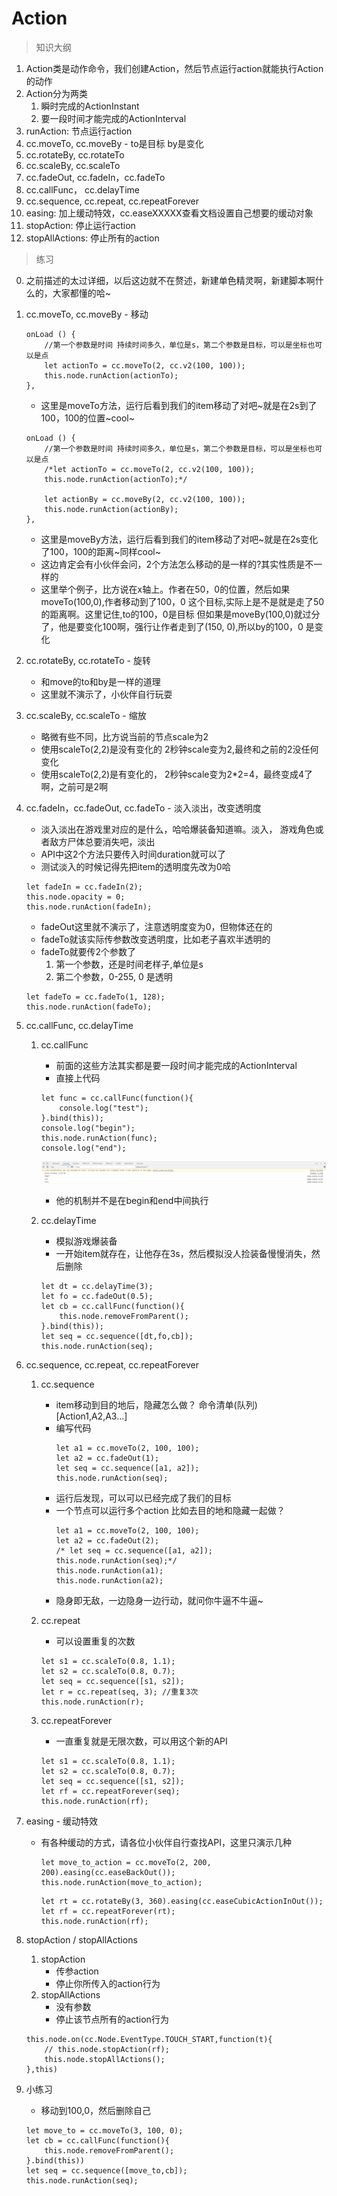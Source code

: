 # Action
> 知识大纲
1. Action类是动作命令，我们创建Action，然后节点运行action就能执行Action的动作
2. Action分为两类
    1. 瞬时完成的ActionInstant
    2. 要一段时间才能完成的ActionInterval
3. runAction: 节点运行action
4. cc.moveTo, cc.moveBy - to是目标 by是变化
5. cc.rotateBy, cc.rotateTo
6. cc.scaleBy, cc.scaleTo
7. cc.fadeOut, cc.fadeIn，cc.fadeTo
8. cc.callFunc， cc.delayTime
9. cc.sequence, cc.repeat, cc.repeatForever
10. easing: 加上缓动特效，cc.easeXXXXX查看文档设置自己想要的缓动对象
11. stopAction: 停止运行action
12. stopAllActions: 停止所有的action

> 练习
0. 之前描述的太过详细，以后这边就不在赘述，新建单色精灵啊，新建脚本啊什么的，大家都懂的哈~
1. cc.moveTo, cc.moveBy - 移动
    ```
    onLoad () {
        //第一个参数是时间 持续时间多久，单位是s，第二个参数是目标，可以是坐标也可以是点
        let actionTo = cc.moveTo(2, cc.v2(100, 100));
        this.node.runAction(actionTo);
    },
    ```
    * 这里是moveTo方法，运行后看到我们的item移动了对吧~就是在2s到了100，100的位置~cool~
    
    ```
    onLoad () {
        //第一个参数是时间 持续时间多久，单位是s，第二个参数是目标，可以是坐标也可以是点
        /*let actionTo = cc.moveTo(2, cc.v2(100, 100));
        this.node.runAction(actionTo);*/

        let actionBy = cc.moveBy(2, cc.v2(100, 100));
        this.node.runAction(actionBy);
    },
    ```
    * 这里是moveBy方法，运行后看到我们的item移动了对吧~就是在2s变化了100，100的距离~同样cool~
    * 这边肯定会有小伙伴会问，2个方法怎么移动的是一样的?其实性质是不一样的
    * 这里举个例子，比方说在x轴上。作者在50，0的位置，然后如果moveTo(100,0),作者移动到了100，0
        这个目标,实际上是不是就是走了50的距离啊。这里记住,to的100，0是目标
        但如果是moveBy(100,0)就过分了，他是要变化100啊，强行让作者走到了(150, 0),所以by的100，0
        是变化 

2. cc.rotateBy, cc.rotateTo - 旋转 
    * 和move的to和by是一样的道理
    * 这里就不演示了，小伙伴自行玩耍 
    
3. cc.scaleBy, cc.scaleTo - 缩放  
    * 略微有些不同，比方说当前的节点scale为2
    * 使用scaleTo(2,2)是没有变化的 2秒钟scale变为2,最终和之前的2没任何变化
    * 使用scaleTo(2,2)是有变化的， 2秒钟scale变为2*2=4，最终变成4了啊，之前可是2啊

4. cc.fadeIn，cc.fadeOut, cc.fadeTo - 淡入淡出，改变透明度
    * 淡入淡出在游戏里对应的是什么，哈哈爆装备知道嘛。淡入，
        游戏角色或者敌方尸体总要消失吧，淡出    
    * API中这2个方法只要传入时间duration就可以了
    * 测试淡入的时候记得先把item的透明度先改为0哈
    ```
    let fadeIn = cc.fadeIn(2);
    this.node.opacity = 0;
    this.node.runAction(fadeIn);
    ```
    * fadeOut这里就不演示了，注意透明度变为0，但物体还在的
    * fadeTo就该实际传参数改变透明度，比如老子喜欢半透明的
    * fadeTo就要传2个参数了
        1. 第一个参数，还是时间老样子,单位是s
        2. 第二个参数，0-255, 0 是透明
    ```
    let fadeTo = cc.fadeTo(1, 128);
    this.node.runAction(fadeTo);
    ```
5. cc.callFunc, cc.delayTime
    1. cc.callFunc
        * 前面的这些方法其实都是要一段时间才能完成的ActionInterval
        * 直接上代码
        ```
        let func = cc.callFunc(function(){
            console.log("test");
        }.bind(this));
        console.log("begin");
        this.node.runAction(func);
        console.log("end");
        ```
        
        ![](./images/执行顺序.jpg)
        
        * 他的机制并不是在begin和end中间执行
    2. cc.delayTime
        * 模拟游戏爆装备
        * 一开始item就存在，让他存在3s，然后模拟没人捡装备慢慢消失，然后删除
        ```
        let dt = cc.delayTime(3);
        let fo = cc.fadeOut(0.5);
        let cb = cc.callFunc(function(){
        	this.node.removeFromParent();
        }.bind(this));
        let seq = cc.sequence([dt,fo,cb]);
        this.node.runAction(seq);            
        ```

6. cc.sequence, cc.repeat, cc.repeatForever
    1. cc.sequence
        * item移动到目的地后，隐藏怎么做？ 命令清单(队列)[Action1,A2,A3...]
        * 编写代码
            ```
            let a1 = cc.moveTo(2, 100, 100);
            let a2 = cc.fadeOut(1);
            let seq = cc.sequence([a1, a2]);
            this.node.runAction(seq);
            ```
        * 运行后发现，可以可以已经完成了我们的目标
        * 一个节点可以运行多个action 比如去目的地和隐藏一起做？
            ```angular2html
            let a1 = cc.moveTo(2, 100, 100);
            let a2 = cc.fadeOut(2);
           /* let seq = cc.sequence([a1, a2]);
            this.node.runAction(seq);*/
            this.node.runAction(a1);
            this.node.runAction(a2);
            ```
        * 隐身即无敌，一边隐身一边行动，就问你牛逼不牛逼~    
    2. cc.repeat
        * 可以设置重复的次数
        ```
        let s1 = cc.scaleTo(0.8, 1.1);
        let s2 = cc.scaleTo(0.8, 0.7);
        let seq = cc.sequence([s1, s2]);
        let r = cc.repeat(seq, 3); //重复3次
        this.node.runAction(r);
        ```
        
    3. cc.repeatForever
        * 一直重复就是无限次数，可以用这个新的API
        ```
        let s1 = cc.scaleTo(0.8, 1.1);
        let s2 = cc.scaleTo(0.8, 0.7);
        let seq = cc.sequence([s1, s2]);
        let rf = cc.repeatForever(seq);
        this.node.runAction(rf);
        ```
 7. easing - 缓动特效  
    * 有各种缓动的方式，请各位小伙伴自行查找API，这里只演示几种
        ```
        let move_to_action = cc.moveTo(2, 200, 200).easing(cc.easeBackOut());
        this.node.runAction(move_to_action);
        ```
        ```
        let rt = cc.rotateBy(3, 360).easing(cc.easeCubicActionInOut());
        let rf = cc.repeatForever(rt);
        this.node.runAction(rf);
 
        ```
 8. stopAction / stopAllActions 
    1. stopAction
       * 传参action
       * 停止你所传入的action行为
    2. stopAllActions      
       * 没有参数
       * 停止该节点所有的action行为
       
    ```
    this.node.on(cc.Node.EventType.TOUCH_START,function(t){
        // this.node.stopAction(rf);
        this.node.stopAllActions();
    },this)
    ```  
 9. 小练习
    * 移动到100,0，然后删除自己
    ```
    let move_to = cc.moveTo(3, 100, 0);
    let cb = cc.callFunc(function(){
        this.node.removeFromParent();
    }.bind(this))
    let seq = cc.sequence([move_to,cb]);
    this.node.runAction(seq);    
    ```   
     